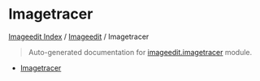 # Imagetracer

[Imageedit Index](../README.md#imageedit-index) / [Imageedit](./index.md#imageedit) / Imagetracer

> Auto-generated documentation for [imageedit.imagetracer](../../../imageedit/imagetracer.py) module.
- [Imagetracer](#imagetracer)
